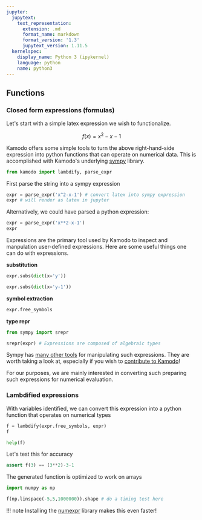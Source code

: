 ```yaml
---
jupyter:
  jupytext:
    text_representation:
      extension: .md
      format_name: markdown
      format_version: '1.3'
      jupytext_version: 1.11.5
  kernelspec:
    display_name: Python 3 (ipykernel)
    language: python
    name: python3
---
```


## Functions

### Closed form expressions (formulas)


Let's start with a simple latex expression we wish to functionalize.

$$ f(x) = x^2-x-1 $$


Kamodo offers some simple tools to turn the above right-hand-side expression into python functions that can operate on numerical data. This is accomplished with Kamodo's underlying [sympy](https://www.sympy.org/en/index.html) library.

```python
from kamodo import lambdify, parse_expr
```

First parse the string into a sympy expression

```python
expr = parse_expr('x^2-x-1') # convert latex into sympy expression
expr # will render as latex in jupyter
```

Alternatively, we could have parsed a python expression:

```python
expr = parse_expr('x**2-x-1')
expr
```

Expressions are the primary tool used by Kamodo to inspect and manpulation user-defined expressions. Here are some useful things one can do with expressions.


**substitution**

```python
expr.subs(dict(x='y'))
```

```python
expr.subs(dict(x='y-1'))
```

**symbol extraction**

```python
expr.free_symbols
```

**type repr**

```python
from sympy import srepr

srepr(expr) # Expressions are composed of algebraic types
```

Sympy has [many other tools](https://docs.sympy.org/latest/tutorial/basic_operations.html) for manipulating such expressions. They are worth taking a look at, especially if you wish to [contribute to Kamodo](https://github.com/EnsembleGovServices/kamodo-core/blob/master/CONTRIBUTING.md)!

For our purposes, we are mainly interested in converting such preparing such expressions for numerical evaluation.


### Lambdified expressions


With variables identified, we can convert this expression into a python function that operates on numerical types

```python
f = lambdify(expr.free_symbols, expr)
f
```

```python
help(f)
```

Let's test this for accuracy

```python
assert f(3) == (3**2)-3-1
```

The generated function is optimized to work on arrays

```python
import numpy as np

f(np.linspace(-5,5,1000000)).shape # do a timing test here
```

!!! note
    Installing the [numexpr](https://github.com/pydata/numexpr) library makes this even faster!
